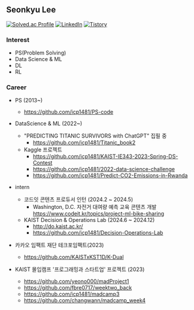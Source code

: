 ## Seonkyu Lee

[![Solved.ac Profile](http://mazassumnida.wtf/api/generate_badge?boj=sean617)](https://solved.ac/sean617)
[![LinkedIn](https://img.shields.io/badge/LinkedIn-Profile-blue?logo=linkedin)](https://www.linkedin.com/in/%EC%84%A0%EA%B7%9C-%EC%9D%B4-979198286/)
[![Tistory](https://img.shields.io/badge/Tistory-Blog-orange?logo=tistory)](https://buildgates.tistory.com/)

### Interest
  * PS(Problem Solving)
  * Data Science & ML
  * DL
  * RL

### Career
   * PS (2013~)
     - <https://github.com/icp1481/PS-code>
       
   * DataScience & ML (2022~)
     - "PREDICTING TITANIC SURVIVORS with ChatGPT" 집필 중
     	- <https://github.com/icp1481/Titanic_book2>
     - Kaggle 프로젝트
     	- <https://github.com/icp1481/KAIST-IE343-2023-Spring-DS-Contest>
     	- <https://github.com/icp1481/2022-data-science-challenge>
     	- <https://github.com/icp1481/Predict-CO2-Emissions-in-Rwanda>
        
   * intern
     - 코드잇 콘텐츠 프로듀서 인턴 (2024.2 ~ 2024.5)
       	- Washington, D.C. 자전거 대여량 예측 교육 콘텐츠 개발
	  <https://www.codeit.kr/topics/project-ml-bike-sharing>
     - KAIST Decision & Operations Lab (2024.6 ~ 2024.12)
       - <http://do.kaist.ac.kr/>
       - <https://github.com/icp1481/Decision-Operations-Lab>

   * 카카오 임팩트 재단 테크포임팩트(2023)
     - <https://github.com/KAISTxKST1D/K-Dual>

   * KAIST 몰입캠프 '프로그래밍과 스타트업' 프로젝트 (2023)
     - https://github.com/yeono000/madProject1
     - https://github.com/fbre0717/weektwo_back
     - https://github.com/icp1481/madcamp3
     - https://github.com/changwann/madcamp_week4

<!--
**icp1481/icp1481** is a ✨ _special_ ✨ repository because its `README.md` (this file) appears on your GitHub profile.

<div align=center>
	
  [![Hits](https://hits.seeyoufarm.com/api/count/incr/badge.svg?url=https%3A%2F%2Fgithub.com%2Fzzsza)](https://hits.seeyoufarm.com) 
	
  </div>

   [![Anurag's github stats](https://github-readme-stats.vercel.app/api?username=icp1481)](https://github.com/anuraghazra/github-readme-stats)
  
Here are some ideas to get you started:

- 🔭 I’m currently working on ...
- 🌱 I’m currently learning ...
- 👯 I’m looking to collaborate on ...
- 🤔 I’m looking for help with ...
- 💬 Ask me about ...
- 📫 How to reach me: ...
- 😄 Pronouns: ...
- ⚡ Fun fact: ...
-->
